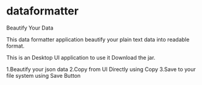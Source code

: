 # dataformatter
Beautify Your Data

This data formatter application beautify your plain text data into readable format.

This is an Desktop UI application to use it Download the jar.

1.Beautify your json data
2.Copy from UI Directly using Copy 
3.Save to your file system using Save Button

